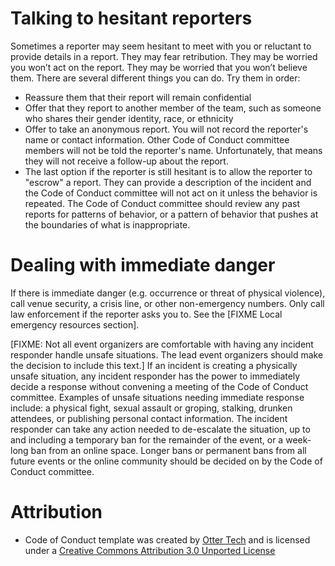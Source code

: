 # Talking to hesitant reporters

Sometimes a reporter may seem hesitant to meet with you or reluctant to provide details in a report. They may fear retribution. They may be worried you won’t act on the report. They may be worried that you won’t believe them. There are several different things you can do. Try them in order:

 * Reassure them that their report will remain confidential
 * Offer that they report to another member of the team, such as someone who shares their gender identity, race, or ethnicity
 * Offer to take an anonymous report. You will not record the reporter's name or contact information. Other Code of Conduct committee members will not be told the reporter's name. Unfortunately, that means they will not receive a follow-up about the report.
 * The last option if the reporter is still hesitant is to allow the reporter to "escrow" a report. They can provide a description of the incident and the Code of Conduct committee will not act on it unless the behavior is repeated. The Code of Conduct committee should review any past reports for patterns of behavior, or a pattern of behavior that pushes at the boundaries of what is inappropriate.

# Dealing with immediate danger

If there is immediate danger (e.g. occurrence or threat of physical violence), call venue security, a crisis line, or other non-emergency numbers. Only call law enforcement if the reporter asks you to. See the [FIXME Local emergency resources section].

[FIXME: Not all event organizers are comfortable with having any incident responder handle unsafe situations. The lead event organizers should make the decision to include this text.]
If an incident is creating a physically unsafe situation, any incident responder has the power to immediately decide a response without convening a meeting of the Code of Conduct committee. Examples of unsafe situations needing immediate response include: a physical fight, sexual assault or groping, stalking, drunken attendees, or publishing personal contact information. The incident responder can take any action needed to de-escalate the situation, up to and including a temporary ban for the remainder of the event, or a week-long ban from an online space. Longer bans or permanent bans from all future events or the online community should be decided on by the Code of Conduct committee.

# Attribution

* Code of Conduct template was created by [Otter Tech](https://otter.technology/code-of-conduct-training) and is licensed under a [Creative Commons Attribution 3.0 Unported License](http://creativecommons.org/licenses/by/3.0/)
